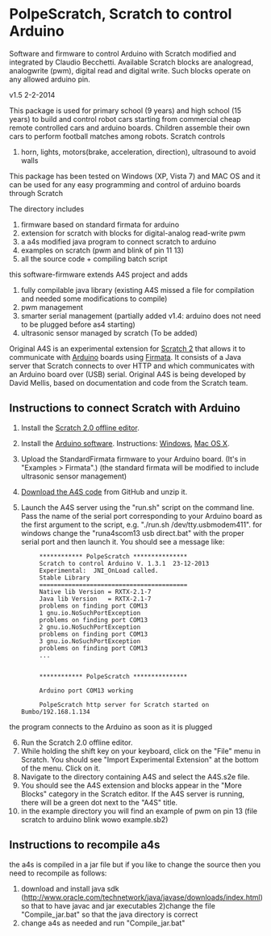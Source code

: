 PolpeScratch, Scratch to control Arduino
===============

Software and firmware to control Arduino with Scratch modified and integrated by Claudio Becchetti.
Available Scratch blocks are analogread, analogwrite (pwm), digital read and digital write. 
Such blocks operate on any allowed arduino pin.

v1.5 2-2-2014

This package is used for primary school (9 years) and high school (15 years)  to build and control robot cars 
starting from commercial cheap remote controlled cars and arduino boards. Children assemble their own cars 
to perform football matches among robots.
Scratch controls
1) horn, lights, motors(brake, acceleration, direction), ultrasound to avoid walls 

This package has been tested on Windows (XP, Vista 7) and MAC OS
and it can be used for any easy programming and control of arduino boards through Scratch


The directory includes

1) firmware based on standard firmata for arduino
2) extension for scratch with blocks for digital-analog read-write pwm
3) a a4s modified java program to connect scratch to arduino
4) examples on scratch (pwm and blink of pin 11 13)
5) all the source code + compiling batch script


this software-firmware extends A4S project and adds
1) fully compilable java library (existing A4S missed a file for compilation and needed some modifications to compile)
2) pwm management 
3) smarter serial management  (partially added v1.4: arduino does not need to be plugged before as4 starting)
4) ultrasonic sensor managed by scratch (To be added)



Original A4S is an experimental extension for [Scratch 2](http://scratch.mit.edu) that allows it to communicate with [Arduino](http://www.arduino.cc) boards using [Firmata](http://firmata.org/). It consists of a Java server that Scratch connects to over HTTP and which communicates with an Arduino board over (USB) serial. 
Original A4S is being developed by David Mellis, based on documentation and code from the Scratch team. 


## Instructions to connect Scratch with Arduino

1. Install the [Scratch 2.0 offline editor](http://scratch.mit.edu/scratch2download/). 
2. Install the [Arduino software](http://arduino.cc/en/Main/Software). Instructions: [Windows](http://arduino.cc/en/Guide/Windows), [Mac OS X](http://arduino.cc/en/Guide/MacOSX).
3. Upload the StandardFirmata firmware to your Arduino board. (It's in "Examples > Firmata".) (the standard firmata will be modified to include ultrasonic sensor management)
4. [Download the A4S code](https://github.com/cbecc/scratch4arduino/archive/master.zip ) from GitHub and unzip it.
5. Launch the A4S server using the "run.sh" script on the command line. Pass the name of the serial port corresponding to your Arduino board as the first argument to the script, e.g. "./run.sh /dev/tty.usbmodem411". 
for windows change the "runa4scom13 usb direct.bat" with the proper serial port and then launch it.
 You should see a message like: 

			************ PolpeScratch ***************
			Scratch to control Arduino V. 1.3.1  23-12-2013
			Experimental:  JNI_OnLoad called.
			Stable Library
			=========================================
			Native lib Version = RXTX-2.1-7
			Java lib Version   = RXTX-2.1-7
			problems on finding port COM13
			1 gnu.io.NoSuchPortException
			problems on finding port COM13
			2 gnu.io.NoSuchPortException
			problems on finding port COM13
			3 gnu.io.NoSuchPortException
			problems on finding port COM13
			...


			************ PolpeScratch ***************

			Arduino port COM13 working

			PolpeScratch http server for Scratch started on Bumbo/192.168.1.134



the program connects to the Arduino as soon as it is plugged
		
6. Run the Scratch 2.0 offline editor.
7. While holding the shift key on your keyboard, click on the "File" menu in Scratch. You should see "Import Experimental Extension" at the bottom of the menu. Click on it.
8. Navigate to the directory containing A4S and select the A4S.s2e file.
9. You should see the A4S extension and blocks appear in the "More Blocks" category in the Scratch editor. If the A4S server is running, there will be a green dot next to the "A4S" title. 
10. in the example directory you will find an example of pwm on pin 13 (file scratch to arduino blink wowo example.sb2)

## Instructions to recompile a4s 
the a4s is compiled in a jar file but if you like to change
the source then you need to recompile as follows:


1) download and install java sdk (http://www.oracle.com/technetwork/java/javase/downloads/index.html)
  so that to have javac and jar executables
2)change the file "Compile_jar.bat" so that the java directory is correct
3) change a4s as needed and run "Compile_jar.bat"


